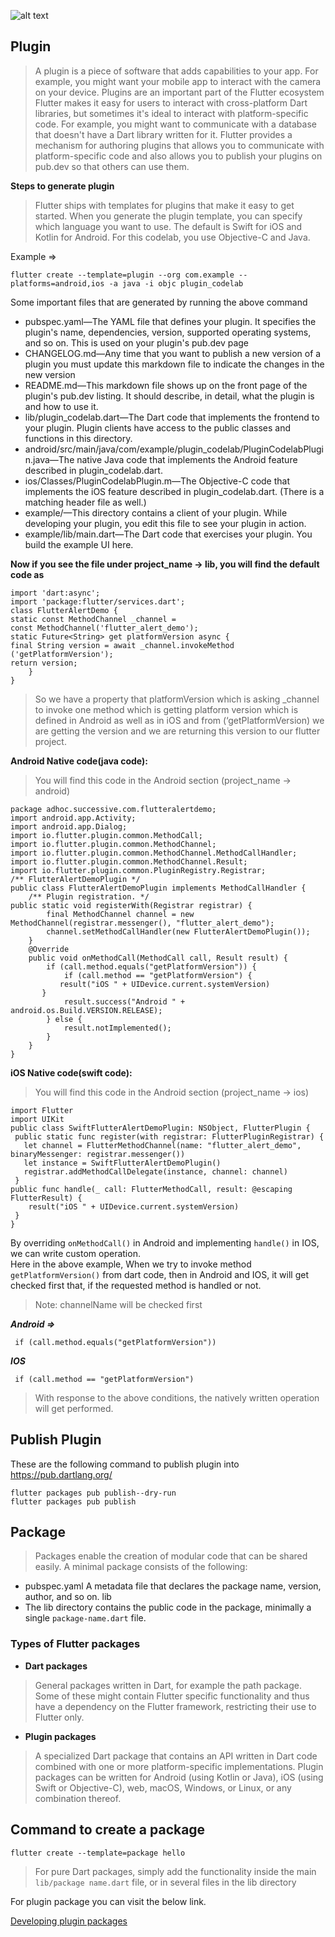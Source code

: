 ![alt text](https://storage.googleapis.com/cms-storage-bucket/70760bf1e88b184bb1bc.png)

## **Plugin**
>A plugin is a piece of software that adds capabilities to your app. For example, you might want your mobile app to interact with the camera on your device. Plugins are an important part of the Flutter ecosystem</br>Flutter makes it easy for users to interact with cross-platform Dart libraries, but sometimes it's ideal to interact with platform-specific code. For example, you might want to communicate with a database that doesn't have a Dart library written for it. Flutter provides a mechanism for authoring plugins that allows you to communicate with platform-specific code and also allows you to publish your plugins on pub.dev so that others can use them.

**Steps to generate plugin**
>Flutter ships with templates for plugins that make it easy to get started. When you generate the plugin template, you can specify which language you want to use. The default is Swift for iOS and Kotlin for Android. For this codelab, you use Objective-C and Java.

Example =>
```
flutter create --template=plugin --org com.example --platforms=android,ios -a java -i objc plugin_codelab
```

Some important files that are generated by running the above command
- pubspec.yaml—The YAML file that defines your plugin. It specifies the plugin's name, dependencies, version, supported operating systems, and so on. This is used on your plugin's pub.dev page
- CHANGELOG.md—Any time that you want to publish a new version of a plugin you must update this markdown file to indicate the changes in the new version
- README.md—This markdown file shows up on the front page of the plugin's pub.dev listing. It should describe, in detail, what the plugin is and how to use it.
- lib/plugin_codelab.dart—The Dart code that implements the frontend to your plugin. Plugin clients have access to the public classes and functions in this directory.
- android/src/main/java/com/example/plugin_codelab/PluginCodelabPlugin.java—The native Java code that implements the Android feature described in plugin_codelab.dart.
- ios/Classes/PluginCodelabPlugin.m—The Objective-C code that implements the iOS feature described in plugin_codelab.dart. (There is a matching header file as well.)
- example/—This directory contains a client of your plugin. While developing your plugin, you edit this file to see your plugin in action.
- example/lib/main.dart—The Dart code that exercises your plugin. You build the example UI here.

**Now if you see the file under project_name -> lib, you will find the default code as**

```
import 'dart:async';
import 'package:flutter/services.dart';
class FlutterAlertDemo {
static const MethodChannel _channel =
const MethodChannel('flutter_alert_demo');
static Future<String> get platformVersion async {
final String version = await _channel.invokeMethod ('getPlatformVersion');
return version;
    }
}
```

>So we have a property that platformVersion which is asking _channel to invoke one method which is getting platform version which is defined in Android as well as in iOS and from (‘getPlatformVersion) we are getting the version and we are returning this version to our flutter project.

**Android Native code(java code):**
>You will find this code in the Android section (project_name -> android)

```
package adhoc.successive.com.flutteralertdemo;
import android.app.Activity;
import android.app.Dialog;
import io.flutter.plugin.common.MethodCall;
import io.flutter.plugin.common.MethodChannel;
import io.flutter.plugin.common.MethodChannel.MethodCallHandler;
import io.flutter.plugin.common.MethodChannel.Result;
import io.flutter.plugin.common.PluginRegistry.Registrar;
/** FlutterAlertDemoPlugin */
public class FlutterAlertDemoPlugin implements MethodCallHandler {
    /** Plugin registration. */
public static void registerWith(Registrar registrar) {
        final MethodChannel channel = new MethodChannel(registrar.messenger(), "flutter_alert_demo");
        channel.setMethodCallHandler(new FlutterAlertDemoPlugin());
    }
    @Override
    public void onMethodCall(MethodCall call, Result result) {
        if (call.method.equals("getPlatformVersion")) {
            if (call.method == "getPlatformVersion") {
           result("iOS " + UIDevice.current.systemVersion)
       }
            result.success("Android " + android.os.Build.VERSION.RELEASE);
        } else {
            result.notImplemented();
        }
    }
}
```

**iOS Native code(swift code):**
>You will find this code in the Android section (project_name -> ios)

```
import Flutter
import UIKit
public class SwiftFlutterAlertDemoPlugin: NSObject, FlutterPlugin {
 public static func register(with registrar: FlutterPluginRegistrar) {
   let channel = FlutterMethodChannel(name: "flutter_alert_demo", binaryMessenger: registrar.messenger())
   let instance = SwiftFlutterAlertDemoPlugin()
   registrar.addMethodCallDelegate(instance, channel: channel)
 }
public func handle(_ call: FlutterMethodCall, result: @escaping FlutterResult) {
    result("iOS " + UIDevice.current.systemVersion)
 }
}
```

By overriding `onMethodCall()` in Android and implementing `handle()` in IOS, we can write custom operation.<br>
Here in the above example, When we try to invoke method `getPlatformVersion()` from dart code, then in Android and IOS, it will get checked first that, if the requested method is handled or not.
>Note: channelName will be checked first

***Android =>*** 
```
 if (call.method.equals("getPlatformVersion"))
```

***IOS***
```
 if (call.method == "getPlatformVersion")
```

>With response to the above conditions, the natively written operation will get performed.

## **Publish Plugin**
These are the following command to publish plugin into https://pub.dartlang.org/

```
flutter packages pub publish--dry-run
flutter packages pub publish
```

## **Package**
>Packages enable the creation of modular code that can be shared easily. A minimal package consists of the following:

- pubspec.yaml
A metadata file that declares the package name, version, author, and so on.
lib
- The lib directory contains the public code in the package, minimally a single `package-name.dart` file.

### **Types of Flutter packages**
- **Dart packages**


> General packages written in Dart, for example the path package. Some of these might contain Flutter specific functionality and thus have a dependency on the Flutter framework, restricting their use to Flutter only.

- **Plugin packages**

> A specialized Dart package that contains an API written in Dart code combined with one or more platform-specific implementations.
Plugin packages can be written for Android (using Kotlin or Java), iOS (using Swift or Objective-C), web, macOS, Windows, or Linux, or any combination thereof.

## **Command to create a package**
```
flutter create --template=package hello

```
>For pure Dart packages, simply add the functionality inside the main `lib/package name.dart` file, or in several files in the lib directory

For plugin package you can visit the below link.

[Developing plugin packages](https://docs.flutter.dev/development/packages-and-plugins/developing-packages#plugin)